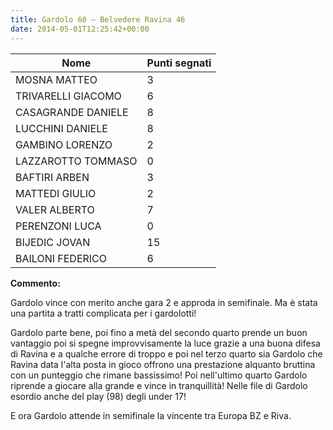 ```yaml
---
title: Gardolo 60 – Belvedere Ravina 46
date: 2014-05-01T12:25:42+00:00
---
```

| **Nome** | **Punti segnati** |
| -------- | ----------------- |
| MOSNA MATTEO | 3 |
| TRIVARELLI GIACOMO | 6 |
| CASAGRANDE DANIELE | 8 |
| LUCCHINI DANIELE | 8 |
| GAMBINO LORENZO | 2 |
| LAZZAROTTO TOMMASO | 0 |
| BAFTIRI ARBEN | 3 |
| MATTEDI GIULIO | 2 |
| VALER ALBERTO | 7 |
| PERENZONI LUCA | 0 |
| BIJEDIC JOVAN | 15 |
| BAILONI FEDERICO | 6 |

**Commento:**

Gardolo vince con merito anche gara 2 e approda in semifinale. Ma è stata una partita a tratti complicata per i gardolotti!

Gardolo parte bene, poi fino a metà del secondo quarto prende un buon vantaggio poi si spegne improvvisamente la luce grazie a una buona difesa di Ravina e a qualche errore di troppo e poi nel terzo quarto sia Gardolo che Ravina data l'alta posta in gioco offrono una prestazione alquanto bruttina con un punteggio che rimane bassissimo! Poi nell'ultimo quarto Gardolo riprende a giocare alla grande e vince in tranquillità! Nelle file di Gardolo esordio anche del play (98) degli under 17!

E ora Gardolo attende in semifinale la vincente tra Europa BZ e Riva.
